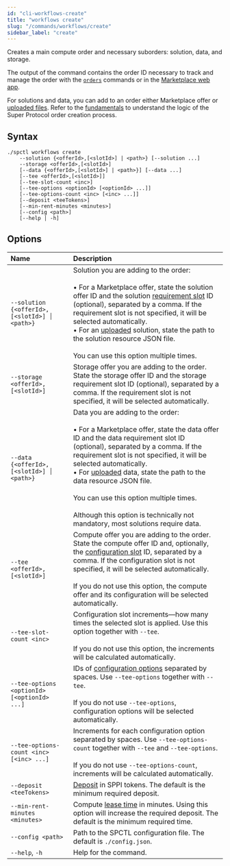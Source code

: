 ```yaml
---
id: "cli-workflows-create"
title: "workflows create"
slug: "/commands/workflows/create"
sidebar_label: "create"
---
```


Creates a main compute <a id="order"><span className="dashed-underline">order</span></a> and necessary suborders: solution, data, and storage.

The output of the command contains the order ID necessary to track and manage the order with the [`orders`](/cli/commands/orders) commands or in the [Marketplace web app](https://marketplace.superprotocol.com/marketplace).

For <a id="solution"><span className="dashed-underline">solutions</span></a> and data, you can add to an order either Marketplace <a id="offer"><span className="dashed-underline">offer</span></a> or [uploaded files](/cli/commands/files/upload). Refer to the [fundamentals](/fundamentals) to understand the logic of the Super Protocol order creation process.

## Syntax

```
./spctl workflows create
    --solution {<offerId>,[<slotId>] | <path>} [--solution ...]
    --storage <offerId>,[<slotId>]
    [--data {<offerId>,[<slotId>] | <path>}] [--data ...]
    [--tee <offerId>,[<slotId>]]
    [--tee-slot-count <inc>]
    [--tee-options <optionId> [<optionId> ...]]
    [--tee-options-count <inc> [<inc> ...]]
    [--deposit <teeTokens>]
    [--min-rent-minutes <minutes>]
    [--config <path>]
    [--help | -h]
```

## Options

| <div style={{width:375}}>**Name**</div> | **Description** |
| :- | :- |
| `--solution {<offerId>,[<slotId>] │ <path>}` | Solution you are adding to the order: <br/><br/>• For a Marketplace offer, state the solution offer ID and the solution [requirement slot](/fundamentals/slots#requirements) ID (optional), separated by a comma. If the requirement slot is not specified, it will be selected automatically.<br/>• For an [uploaded](/cli/commands/files/upload) solution, state the path to the solution resource JSON file.<br/><br/>You can use this option multiple times. |
| `--storage <offerId>,[<slotId>]` | Storage offer you are adding to the order. State the storage offer ID and the storage requirement slot ID (optional), separated by a comma. If the requirement slot is not specified, it will be selected automatically. |
| `--data {<offerId>,[<slotId>] │ <path>}` | Data you are adding to the order: <br/><br/>• For a Marketplace offer, state the data offer ID and the data requirement slot ID (optional), separated by a comma. If the requirement slot is not specified, it will be selected automatically.<br/>• For [uploaded](/cli/commands/files/upload) data, state the path to the data resource JSON file. <br/><br/>You can use this option multiple times. <br/><br/>Although this option is technically not mandatory, most solutions require data. |
| `--tee <offerId>,[<slotId>]` | Compute offer you are adding to the order. State the compute offer ID and, optionally, the [configuration slot](/fundamentals/slots#configuration) ID, separated by a comma. If the configuration slot is not specified, it will be selected automatically. <br/><br/>If you do not use this option, the compute offer and its configuration will be selected automatically. |
| `--tee-slot-count <inc>` | Configuration slot increments—how many times the selected slot is applied. Use this option together with `--tee`. <br/><br/>If you do not use this option, the increments will be calculated automatically. |
| `--tee-options <optionId> [<optionId> ...]` | IDs of [configuration options](/fundamentals/slots#configuration) separated by spaces. Use `--tee-options` together with `--tee`. <br/><br/>If you do not use `--tee-options`, configuration options will be selected automatically. |
| `--tee-options-count <inc> [<inc> ...]` | Increments for each configuration option separated by spaces. Use `--tee-options-count` together with `--tee` and `--tee-options`. <br/><br/>If you do not use `--tee-options-count`, increments will be calculated automatically. |
| `--deposit <teeTokens>` | [Deposit](/fundamentals/orders#usage-scenarios) in SPPI tokens. The default is the minimum required deposit. |
| `--min-rent-minutes <minutes>` | Compute [lease time](/fundamentals/orders#usage-scenarios) in minutes. Using this option will increase the required deposit. The default is the minimum required time. |
| `--config <path>` | Path to the SPCTL configuration file. The default is `./config.json`. |
| `--help`, `-h` | Help for the command. |

